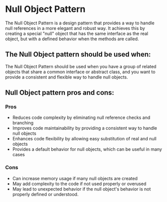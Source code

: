 # Null Object Pattern

The Null Object Pattern is a design pattern that provides a way to handle null references in a more elegant and robust way. It achieves this by creating a special "null" object that has the same interface as the real object, but with a defined behavior when the methods are called.

## The Null Object pattern should be used when:
The Null Object Pattern should be used when you have a group of related objects that share a common interface or abstract class, and you want to provide a consistent and flexible way to handle null objects.

## Null Object pattern pros and cons:

### Pros
-   Reduces code complexity by eliminating null reference checks and branching
- Improves code maintainability by providing a consistent way to handle null objects
- Enhances code flexibility by allowing easy substitution of real and null objects
- Provides a default behavior for null objects, which can be useful in many cases

### Cons
- Can increase memory usage if many null objects are created
- May add complexity to the code if not used properly or overused
- May lead to unexpected behavior if the null object's behavior is not properly defined or  understood.
